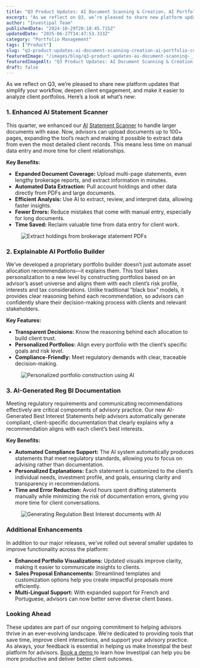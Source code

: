 ```yaml
---
title: "Q3 Product Updates: AI Document Scanning & Creation, AI Portfolio Construction, and More"
excerpt: "As we reflect on Q3, we’re pleased to share new platform updates that simplify your workflow, deepen client engagement, and make it easier to analyze client portfolios."
author: "Investipal Team"
publishedDate: "2024-10-29T20:18:45.715Z"
updatedDate: "2025-06-27T14:47:53.333Z"
category: "Portfolio Management"
tags: ["Product"]
slug: "q3-product-updates-ai-document-scanning-creation-ai-portfolio-construction-and-more"
featuredImage: "/images/blog/q3-product-updates-ai-document-scanning-__672141bccaa13de52807a085_Q3_20PRODUCT_20UPDATES.png"
featuredImageAlt: "Q3 Product Updates: AI Document Scanning & Creation, AI Portfolio Construction, and More"
draft: false
---
```

<p id="">As we reflect on Q3, we’re pleased to share new platform updates that simplify your workflow, deepen client engagement, and make it easier to analyze client portfolios. Here’s a look at what’s new:</p><h3 id=""><strong id="">1. Enhanced AI Statement Scanner</strong></h3><p id="">This quarter, we enhanced our <a href="/blog/tag/ai">AI</a> <a href="/features/automated-statement-scanner">Statement Scanner</a> to handle larger documents with ease. Now, advisors can upload documents up to 100+ pages, expanding the tool’s reach and making it possible to extract data from even the most detailed client records. This means less time on manual data entry and more time for client relationships.</p><p id=""><strong id="">Key Benefits:</strong></p><ul id=""><li id=""><strong id="">Expanded Document Coverage:</strong> Upload multi-page statements, even lengthy brokerage reports, and extract information in minutes.</li><li id=""><strong id="">Automated Data Extraction:</strong> Pull account holdings and other data directly from PDFs and large documents.</li><li id=""><strong id="">Efficient Analysis:</strong> Use AI to extract, review, and interpret data, allowing faster insights.</li><li id=""><strong id="">Fewer Errors:</strong> Reduce mistakes that come with manual entry, especially for long documents.</li><li id=""><strong id="">Time Saved:</strong> Reclaim valuable time from data entry for client work.</li></ul><figure id="" class="w-richtext-figure-type-image w-richtext-align-fullwidth" style="max-width:2240px" data-rt-type="image" data-rt-align="fullwidth" data-rt-max-width="2240px"><div id=""><img src="/images/blog/q3-product-updates-ai-document-scanning-__672143258eae8d248e429fd7_6721420f4085bfe4062f8561_.png" loading="lazy" alt="Extract holdings from brokerage statement PDFs" width="auto" height="auto" id=""></div></figure><h3 id=""><strong id="">2. Explainable AI Portfolio Builder</strong></h3><p id="">We’ve developed a proprietary portfolio builder doesn’t just automate asset allocation recommendations—it explains them. This tool takes personalization to a new level by constructing portfolios based on an advisor’s asset universe and aligns them with each client’s risk profile, interests and tax considerations. Unlike traditional “black box” models, it provides clear reasoning behind each recommendation, so advisors can confidently share their decision-making process with clients and relevant stakeholders.</p><p id=""><strong id="">Key Features:</strong></p><ul id=""><li id=""><strong id="">Transparent Decisions:</strong> Know the reasoning behind each allocation to build client trust.</li><li id=""><strong id="">Personalized Portfolios:</strong> Align every portfolio with the client’s specific goals and risk level.</li><li id=""><strong id="">Compliance-Friendly:</strong> Meet regulatory demands with clear, traceable decision-making.</li></ul><figure id="" class="w-richtext-figure-type-image w-richtext-align-fullwidth" style="max-width:2240px" data-rt-type="image" data-rt-align="fullwidth" data-rt-max-width="2240px"><div id=""><img src="/images/blog/q3-product-updates-ai-document-scanning-__672143248eae8d248e429fc6_67214237c2f24b89182db334_.png" loading="lazy" alt="Personalized portfolio construction using AI" width="auto" height="auto" id=""></div></figure><h3 id=""><strong id="">3. AI-Generated Reg BI Documentation</strong></h3><p id="">Meeting regulatory requirements and communicating recommendations effectively are critical components of advisory practice. Our new AI-Generated Best Interest Statements help advisors automatically generate compliant, client-specific documentation that clearly explains why a recommendation aligns with each client’s best interests.</p><p id=""><strong id="">Key Benefits:</strong></p><ul id=""><li id=""><strong id="">Automated Compliance Support:</strong> The AI system automatically produces statements that meet regulatory standards, allowing you to focus on advising rather than documentation.</li><li id=""><strong id="">Personalized Explanations:</strong> Each statement is customized to the client’s individual needs, investment profile, and goals, ensuring clarity and transparency in recommendations.</li><li id=""><strong id="">Time and Error Reduction:</strong> Avoid hours spent drafting statements manually while minimizing the risk of documentation errors, giving you more time for client conversations.</li></ul><figure id="" class="w-richtext-figure-type-image w-richtext-align-fullwidth" style="max-width:2240px" data-rt-type="image" data-rt-align="fullwidth" data-rt-max-width="2240px"><div id=""><img src="/images/blog/q3-product-updates-ai-document-scanning-__672143258eae8d248e429fdd_6721424d6c2ca88b04b56a43_.png" loading="lazy" alt="Generating Regulation Best Interest documents with AI" width="auto" height="auto" id=""></div></figure><h3 id=""><strong id="">Additional Enhancements</strong></h3><p id="">In addition to our major releases, we’ve rolled out several smaller updates to improve functionality across the platform:</p><ul id=""><li id=""><strong id="">Enhanced Portfolio Visualizations:</strong> Updated visuals improve clarity, making it easier to communicate insights to clients.</li><li id=""><strong id="">Sales Proposal Enhancements:</strong> Streamlined templates and customization options help you create impactful proposals more efficiently.</li><li id=""><strong id="">Multi-Lingual Support:</strong> With expanded support for French and Portuguese, advisors can now better serve diverse client bases.</li></ul><h3 id=""><strong id="">Looking Ahead</strong></h3><p id="">These updates are part of our ongoing commitment to helping advisors thrive in an ever-evolving landscape. We’re dedicated to providing tools that save time, improve client interactions, and support your advisory practice. As always, your feedback is essential in helping us make Investipal the best platform for advisors. <a href="/book-a-demo" id="">Book a demo </a>to learn how Investipal can help you be more productive and deliver better client outcomes.</p>